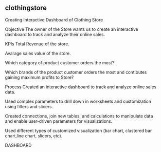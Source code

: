 ## **clothingstore**
Creating Interactive Dashboard of Clothing Store

Objective
The owner of the Store wants us to create an interactive dashboard to track and analyze their online sales.

KPIs
Total Revenue of the store.

Avarage sales value of the store.

Which category of product customer orders the most?

Which brands of the product customer orders the most and contibutes gaining maximum profits to Store?

Process
Created an interactive dashboard to track and analyze online sales data.

Used complex parameters to drill down in worksheets and customization using filters and slicers.

Created connections, join new tables, and calculations to manipulate data and enable user-driven parameters for visualizations.

Used different types of customized visualization (bar chart, clustered bar chart,line chart, slicers, etc).

DASHBOARD
